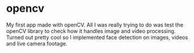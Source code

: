 # opencv
My first app made with openCV. All I was really trying to do was test the openCV library to check how it handles image and video processing. Turned out pretty cool so I implemented face detection on images, videos and live camera footage.
